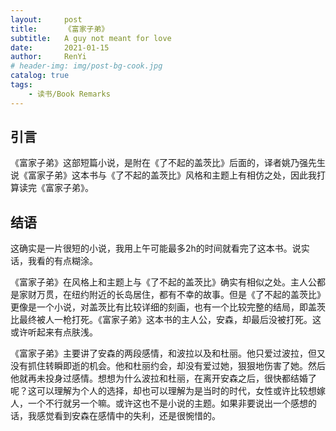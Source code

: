 ```yaml
---
layout:     post
title:      《富家子弟》
subtitle:   A guy not meant for love
date:       2021-01-15
author:     RenYi
# header-img: img/post-bg-cook.jpg
catalog: true
tags:
    - 读书/Book Remarks
---
```


## 引言

《富家子弟》这部短篇小说，是附在《了不起的盖茨比》后面的，译者姚乃强先生说《富家子弟》这本书与《了不起的盖茨比》风格和主题上有相仿之处，因此我打算读完《富家子弟》。



## 结语

这确实是一片很短的小说，我用上午可能最多2h的时间就看完了这本书。说实话，我看的有点糊涂。

《富家子弟》在风格上和主题上与《了不起的盖茨比》确实有相似之处。主人公都是家财万贯，在纽约附近的长岛居住，都有不幸的故事。但是《了不起的盖茨比》更像是一个小说，对盖茨比有比较详细的刻画，也有一个比较完整的结局，即盖茨比最终被人一枪打死。《富家子弟》这本书的主人公，安森，却最后没被打死。这或许听起来有点肤浅。

《富家子弟》主要讲了安森的两段感情，和波拉以及和杜丽。他只爱过波拉，但又没有抓住转瞬即逝的机会。他和杜丽约会，却没有爱过她，狠狠地伤害了她。然后他就再未投身过感情。想想为什么波拉和杜丽，在离开安森之后，很快都结婚了呢？这可以理解为个人的选择，却也可以理解为是当时的时代，女性或许比较想嫁人，一个不行就另一个嘛。或许这也不是小说的主题。如果非要说出一个感想的话，我感觉看到安森在感情中的失利，还是很惋惜的。